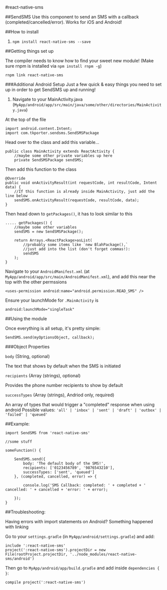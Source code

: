 #react-native-sms

##SendSMS
Use this component to send an SMS with a callback (completed/cancelled/error). Works for iOS and Android!

##How to install
1. `npm install react-native-sms --save`

##Getting things set up

The compiler needs to know how to find your sweet new module! (Make sure rnpm is installed via `npm install rnpm -g`)

`rnpm link react-native-sms`

###Additional Android Setup
Just a few quick & easy things you need to set up in order to get SendSMS up and running!

1. Navigate to your MainActivity.java (`MyApp/android/app/src/main/java/some/other/directories/MainActivity.java`)


At the top of the file
```
import android.content.Intent;
import com.tkporter.sendsms.SendSMSPackage
```

Head over to the class and add this variable...
```
public class MainActivity extends ReactActivity {
	//maybe some other private variables up here
	private SendSMSPackage sendSMS;
```

Then add this function to the class
```
@Override
public void onActivityResult(int requestCode, int resultCode, Intent data) {
	//If this function is already inside MainActivity, just add the line below
	sendSMS.onActivityResult(requestCode, resultCode, data);
}
```

Then head down to `getPackages()`, it has to look similar to this
```
..... getPackages() {
	//maybe some other variables
	sendSMS = new SendSMSPackage();

	return Arrays.<ReactPackage>asList(
		//probably some items like `new BlahPackage(),`
		//just add into the list (don't forget commas!):
		sendSMS
	);
}
```

Navigate to your `AndroidManifest.xml` (at `MyApp/android/app/src/main/AndroidManifest.xml`), and add this near the top with the other permssions

`<uses-permission android:name="android.permission.READ_SMS" />`

Ensure your launchMode for `.MainActivity` is

`android:launchMode="singleTask"`


##Using the module

Once everything is all setup, it's pretty simple:

`SendSMS.send(myOptionsObject, callback);`

###Object Properties

`body` (String, optional)

The text that shows by default when the SMS is initiated

`recipients` (Array (strings), optional)

Provides the phone number recipients to show by default

`successTypes` (Array (strings), Andriod only, required)

An array of types that would trigger a "completed" response when using android
	Possible values:
		```
		'all' |
		'inbox' |
		'sent' |
		'draft' |
		'outbox' |
		'failed' |
		'queued'
		```

##Example:

```
import SendSMS from 'react-native-sms'

//some stuff

someFunction() {

	SendSMS.send({
		body: 'The default body of the SMS!',
		recipients: ['0123456789', '9876543210'],
		successTypes: ['sent', 'queued']
	}, (completed, cancelled, error) => {

		console.log('SMS Callback: completed: ' + completed + ' cancelled: ' + cancelled + 'error: ' + error);

	});
}
```

##Troubleshooting:

Having errors with import statements on Android? Something happened with linking

Go to your `settings.gradle` (in `MyApp/android/settings.gradle`) and add:
```
include ':react-native-sms'
project(':react-native-sms').projectDir = new File(rootProject.projectDir, '../node_modules/react-native-sms/android')
```

Then go to `MyApp/android/app/build.gradle` and add inside `dependencies { }`:
```
compile project(':react-native-sms')
```
